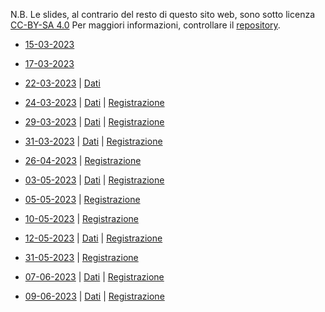 N.B. Le slides, al contrario del resto di questo sito web, sono sotto licenza [CC-BY-SA 4.0](https://creativecommons.org/licenses/by-sa/4.0/)
Per maggiori informazioni, controllare il [repository](https://codeberg.org/titoloandrea/SapienzaStudentLab2023).

-  [15-03-2023](https://www.andreatitolo.com/slides/gislab/1.IntroLandscapeArchaeo.html)

-  [17-03-2023](https://www.andreatitolo.com/slides/gislab/2.introlandscapearchaeowestasia#/title-slide)

-  [22-03-2023](https://www.andreatitolo.com/slides/gislab/3.GoogleEarth.html) | [Dati](https://codeberg.org/titoloandrea/SapienzaStudentLab2023/raw/branch/main/dati/3_GE/3_GE.7z)

-  [24-03-2023](https://www.andreatitolo.com/slides/gislab/4.IntroQGIS.html) | [Dati](https://codeberg.org/titoloandrea/SapienzaStudentLab2023/raw/branch/main/dati/4_intro_qgis.zip) | [Registrazione](https://kdrive.infomaniak.com/app/share/408009/f8a0b482-4c30-4a6d-a6cb-19ec429911ff)

-  [29-03-2023](https://www.andreatitolo.com/slides/gislab/5.IntroQGISMap.html) | [Dati](https://codeberg.org/titoloandrea/SapienzaStudentLab2023/raw/branch/main/dati/5_qgis_map_crs.zip) | [Registrazione](https://kdrive.infomaniak.com/app/share/408009/cfbcc1d6-aa2c-4f92-af89-216d698b53f3)

-  [31-03-2023](https://www.andreatitolo.com/slides/gislab/6.QGISRasterData.html) | [Dati](https://codeberg.org/titoloandrea/SapienzaStudentLab2023/raw/branch/main/dati/progetto_qgis_asia_occidentale.zip) | [Registrazione](https://kdrive.infomaniak.com/app/share/408009/1d9c8d9e-f012-4a21-8636-0d767ec067a6)

-  [26-04-2023](https://www.andreatitolo.com/slides/gislab/7.QGISRasterData2.html) | [Registrazione](https://kdrive.infomaniak.com/app/share/408009/052fc587-8d8a-456b-9a64-a24762390ed1)

-  [03-05-2023](https://www.andreatitolo.com/slides/gislab/8.QGISRasterData3.html) | [Dati](https://kdrive.infomaniak.com/app/share/408009/f2ca5de1-f134-4caa-be18-cd22d59584e2) | [Registrazione](https://kdrive.infomaniak.com/app/share/408009/31d0accd-dff9-47db-be03-0a1ffff9e301)

-  [05-05-2023](https://www.andreatitolo.com/slides/gislab/9.QGISVectorsOperations.html) | [Registrazione](https://kdrive.infomaniak.com/app/share/408009/4b49ca1b-ae74-4086-89f0-af773fb2041e)

-  [10-05-2023](https://www.andreatitolo.com/slides/gislab/10.QGISVectorsOperations2.html) | [Registrazione](https://kdrive.infomaniak.com/app/share/408009/73d1ab08-e504-4c0a-b590-c950a1526b64)

-  [12-05-2023](https://www.andreatitolo.com/slides/gislab/11.QGISGeoreferireMappa.html) | [Dati](https://kdrive.infomaniak.com/app/share/408009/12be458f-f29d-4e0c-b76b-8f17775634de) | [Registrazione](https://kdrive.infomaniak.com/app/share/408009/7673d6f9-26f7-4b7a-9574-bef045a45c0b)

-  [31-05-2023](https://www.andreatitolo.com/slides/gislab/12.QGISRecupero.html) | [Registrazione](https://kdrive.infomaniak.com/app/share/408009/267afb29-1933-4258-bb13-1f7179fd3c5b)

-  [07-06-2023](https://www.andreatitolo.com/slides/gislab/13.QGISDigitalizzazione.html) | [Dati](https://kdrive.infomaniak.com/app/share/408009/3be1a466-c307-4708-9942-0c06fe3cdfd9) | [Registrazione](https://kdrive.infomaniak.com/app/share/408009/53574c19-a2ff-4a31-a8a5-2a2e0ecb8c9e)

-  [09-06-2023](https://www.andreatitolo.com/slides/gislab/14.QGISAvanzato.html) | [Dati](https://kdrive.infomaniak.com/app/share/408009/036fe33e-2939-4448-9df0-df859c3fca52) | [Registrazione](https://kdrive.infomaniak.com/app/share/408009/a26db041-830a-432b-a4c3-6eaed3046d2c)